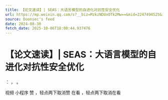 ```yaml
---
title: 【论文速读】| SEAS：大语言模型的自进化对抗性安全优化
url: https://mp.weixin.qq.com/s?__biz=MzkzNDUxOTk2Mw==&mid=2247494525&idx=1&sn=40c206ad842e0fd9e9de20930c8b3668
source: Doonsec's feed
date: 2024-08-30
fetch_date: 2025-10-06T18:00:44.937476
---
```


# 【论文速读】| SEAS：大语言模型的自进化对抗性安全优化

：
，
。

视频
小程序
赞
，轻点两下取消赞
在看
，轻点两下取消在看